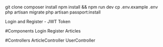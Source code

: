 git clone
composer install
npm install && npm run dev
cp .env.example .env
php artisan migrate
php artisan passport:install

Login and Register - JWT Token

#Components
Login
Register
Articles

#Controllers
ArticleController
UserController